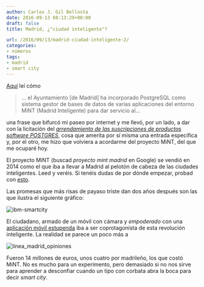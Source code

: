 ```yaml
---
author: Carlos J. Gil Bellosta
date: 2016-09-13 08:13:29+00:00
draft: false
title: Madrid, ¿"ciudad inteligente"?

url: /2016/09/13/madrid-ciudad-inteligente-2/
categories:
- números
tags:
- madrid
- smart city
---
```


[Aquí](http://www.economiadigital.es/es/notices/2015/06/carmena-se-lo-toma-con-calma-a-la-hora-de-licitar-nuevos-contratos-73419.php) leí cómo



<blockquote>... el Ayuntamiento [de Madrid] ha incorporado PostgreSQL como sistema gestor de bases de datos de varias aplicaciones del entorno MiNT (Madrid Inteligente) para dar servicio al...</blockquote>



una frase que bifurcó mi paseo por internet y me llevó, por un lado, a dar con la licitación del [_arrendamiento de las suscripciones de productos software POSTGRES_](https://t.co/nb8JmnWk8g), cosa que amerita por sí misma una entrada específica y, por el otro, me hizo que volviera a acordarme del proyecto MiNT, del que me ocuparé hoy.

El proyecto MiNT (buscad _proyecto mint madrid_ en Google) se vendió en 2014 como el que iba a llevar a Madrid al pelotón de cabeza de las ciudades inteligentes. Leed y veréis. Si tenéis dudas de por dónde empezar, probad con [esto](http://www.madrid.es/UnidadesDescentralizadas/RelacionesInternacionales/Publicaciones/CatalogoBuenasPracticas/Economia/MiNT%20Madrid%20Inteligente%2014.pdf).

Las promesas que más risas de payaso triste dan dos años después son las que ilustra el siguiente gráfico:

![ibm-smartcity](/wp-uploads/2016/09/IBM-SmartCity.jpg)


El ciudadano, armado de un móvil con cámara y _empoderado_ con una [aplicación móvil estupenda](https://play.google.com/store/apps/details?id=com.iam.lineaMadrid) iba a ser coprotagonista de esta revolución inteligente. La realidad se parece un poco más a

![linea_madrid_opiniones](/wp-uploads/2016/09/linea_madrid_opiniones.png)


Fueron 14 millones de euros, unos cuatro por madrileño, los que costó MiNT. No es mucho para un experimento, pero demasiado si no nos sirve para aprender a desconfiar cuando un tipo con corbata abra la boca para decir _smart city_.

